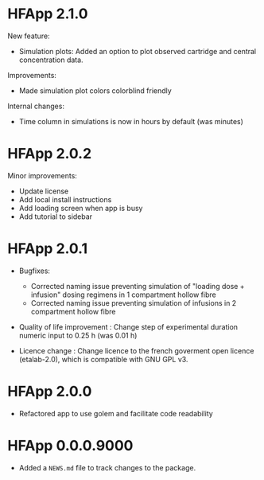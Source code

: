 # HFApp 2.1.0

New feature:
* Simulation plots: Added an option to plot observed cartridge and central concentration data.

Improvements:
* Made simulation plot colors colorblind friendly

Internal changes:
* Time column in simulations is now in hours by default (was minutes)

# HFApp 2.0.2

Minor improvements: 

* Update license
* Add local install instructions
* Add loading screen when app is busy
* Add tutorial to sidebar

# HFApp 2.0.1

* Bugfixes:
  * Corrected naming issue preventing simulation of "loading dose + infusion" 
  dosing regimens in 1 compartment hollow fibre
  * Corrected naming issue preventing simulation of infusions in 2 compartment 
  hollow fibre

* Quality of life improvement : Change step of experimental duration numeric input 
to 0.25 h (was 0.01 h)

* Licence change : Change licence to the french goverment open licence (etalab-2.0), 
which is compatible with GNU GPL v3.

# HFApp 2.0.0

* Refactored app to use golem and facilitate code readability

# HFApp 0.0.0.9000

* Added a `NEWS.md` file to track changes to the package.
